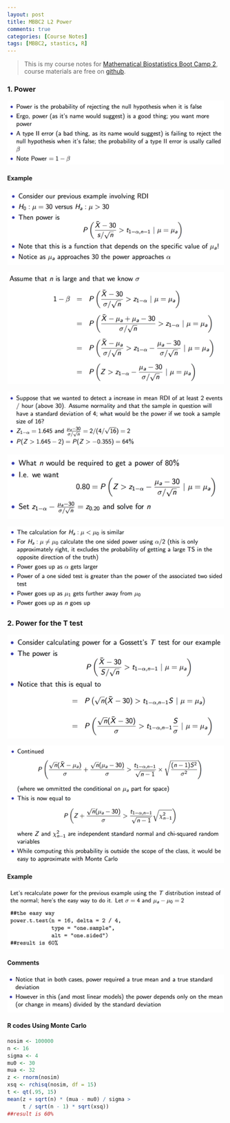 ```yaml
---
layout: post
title: MBBC2 L2 Power
comments: true
categories: [Course Notes]
tags: [MBBC2, stastics, R]
---
```



>This is my course notes for [Mathematical Biostatistics Boot Camp 2](https://www.coursera.org/learn/biostatistics-2/home/welcome), course materials are free on [github](https://github.com/bcaffo/MathematicsBiostatisticsBootCamp2).


### 1. Power

![](/images/MBBC2_L2/1.png)



#### Example

![](/images/MBBC2_L2/2.png)

![](/images/MBBC2_L2/3.png)

![](/images/MBBC2_L2/4.png)

![](/images/MBBC2_L2/5.png)

![](/images/MBBC2_L2/6.png)


### 2. Power for the T test

![](/images/MBBC2_L2/7.png)

![](/images/MBBC2_L2/8.png)


#### Example

![](/images/MBBC2_L2/9.png)

#### Comments

![](/images/MBBC2_L2/10.png)


#### R codes Using Monte Carlo

```R
nosim <- 100000
n <- 16
sigma <- 4
mu0 <- 30
mua <- 32
z <- rnorm(nosim)
xsq <- rchisq(nosim, df = 15)
t <- qt(.95, 15)
mean(z + sqrt(n) * (mua - mu0) / sigma >
     t / sqrt(n - 1) * sqrt(xsq))
##result is 60%
```